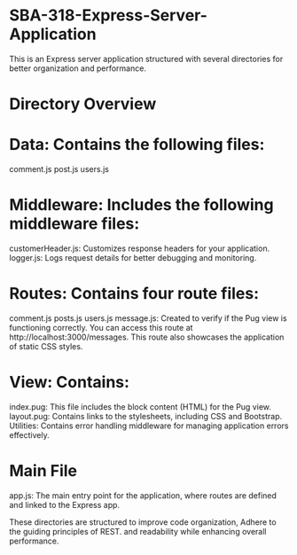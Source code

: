 # SBA-318-Express-Server-Application


This is an Express server application structured with several directories for better organization and performance.

# Directory Overview

# Data: Contains the following files:
comment.js
post.js
users.js

# Middleware: Includes the following middleware files:
customerHeader.js: Customizes response headers for your application.
logger.js: Logs request details for better debugging and monitoring.

# Routes: Contains four route files:
comment.js
posts.js
users.js
message.js: Created to verify if the Pug view is functioning correctly. You can access this route at http://localhost:3000/messages. This route also showcases the application of static CSS styles.

# View: Contains:
index.pug: This file includes the block content (HTML) for the Pug view.
layout.pug: Contains links to the stylesheets, including CSS and Bootstrap.
Utilities: Contains error handling middleware for managing application errors effectively.

# Main File
app.js: The main entry point for the application, where routes are defined and linked to the Express app.

These directories are structured to improve code organization, Adhere to the guiding principles of REST. and readability while enhancing overall performance.
